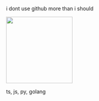 i dont use github more than i should

<img height="180em" src="https://github-readme-stats.vercel.app/api?username=nekoyre&show_icons=true&theme=dracula&hide_border=true&count_private=true&include_all_commits=true" />

ts, js, py, golang
